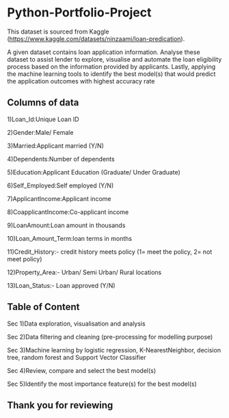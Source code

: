 # Python-Portfolio-Project
This dataset is sourced from Kaggle (https://www.kaggle.com/datasets/ninzaami/loan-predication). 


A given dataset contains loan application information. Analyse these dataset to assist lender to explore, visualise and automate the loan eligibility process based on the information provided by applicants. Lastly, applying the machine learning tools to identify the best model(s) that would predict the application  outcomes with highest accuracy rate 


## Columns of data 

1)Loan_Id:Unique Loan ID

2)Gender:Male/ Female

3)Married:Applicant married (Y/N)

4)Dependents:Number of dependents

5)Education:Applicant Education (Graduate/ Under Graduate)

6)Self_Employed:Self employed (Y/N)

7)ApplicantIncome:Applicant income

8)CoapplicantIncome:Co-applicant income

9)LoanAmount:Loan amount in thousands

10)Loan_Amount_Term:loan terms in months

11)Credit_History:- credit history meets policy (1= meet the policy, 2= not meet policy)

12)Property_Area:- Urban/ Semi Urban/ Rural locations

13)Loan_Status:- Loan approved (Y/N)


## Table of Content

Sec 1)Data exploration, visualisation and analysis

Sec 2)Data filtering and cleaning (pre-processing for modelling purpose)

Sec 3)Machine learning by logistic regression, K-NearestNeighbor, decision tree, random forest and Support Vector Classifier

Sec 4)Review, compare and select the best model(s)

Sec 5)Identify the most importance feature(s) for the best model(s)

## Thank you for reviewing
